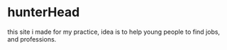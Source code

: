 # hunterHead
this site i made for my practice, idea is to help young people to find jobs, and professions. 
